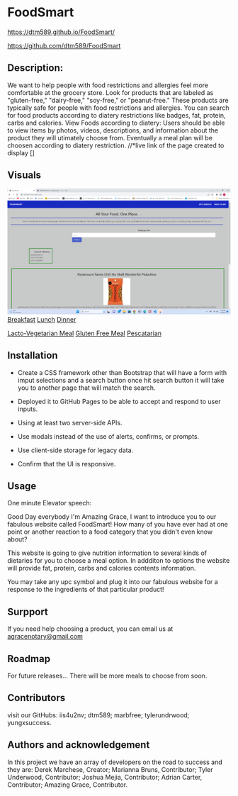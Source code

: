 # FoodSmart

https://dtm589.github.io/FoodSmart/

https://github.com/dtm589/FoodSmart

## Description:

We want to help people with food restrictions and allergies feel more comfortable at the grocery store. 
Look for products that are labeled as "gluten-free," "dairy-free," "soy-free," or "peanut-free." These products are typically safe for people with food restrictions and allergies.
You can search for food products according to diatery restrictions like badges, fat, protein, carbs and calories.
View Foods according to diatery: Users should be able to view items by photos, videos, descriptions, and information about the product they will utimately choose from.
Eventually a meal plan will be choosen according to diatery restriction.
//*live link of the page created to display []


## Visuals

![alt text](./images/Screenshot%20(28).png)
[Breakfast](https://spoonacular.com/recipes/your-basic-low-carb-breakfast-1747693)
[Lunch](https://spoonacular.com/recipes/chicken-spinach-mozzarella-1697831)
[Dinner](https://spoonacular.com/recipes/6-easy-last-minute-seafood-dinner-ideas-1697799)

[Lacto-Vegetarian Meal](https://spoonacular.com/moroccan-chickpea-and-lentil-stew-652417)
[Gluten Free Meal](https://spoonacular.com/fried-brown-rice-643674)
[Pescatarian](https://spoonacular.com/spanish-sardines-pasta-1697577)


## Installation


* Create a CSS framework other than Bootstrap that will have a form with imput selections and a search button once hit search button it will take you to another page that will match the search.

* Deployed it to GitHub Pages to be able to accept and respond to user inputs.

* Using at least two server-side APIs.

* Use modals instead of the use of alerts, confirms, or prompts.

* Use client-side storage for legacy data.

* Confirm that the UI is responsive.


## Usage


One minute Elevator speech:

Good Day everybody I'm Amazing Grace, I want to introduce you to our fabulous website called FoodSmart!
How many of you have ever had at one point or another reaction to a food category that you didn't even know about?

This website is going to give nutrition information to several kinds of dietaries for you to choose a meal option.
In addditon to options the website will provide fat, protein, carbs and calories contents information.

You may take any upc symbol and plug it into our fabulous website for a response to the ingredients of that particular product!


## Surpport

If you need help choosing a product, you can email us at agracenotary@gmail.com

## Roadmap

For future releases...
There will be more meals to choose from soon.


## Contributors

visit our GitHubs: iis4u2nv; dtm589; marbfree; tylerundrwood; yungxsuccess.


## Authors and acknowledgement

In this project we have an array of developers on the road to success and they are: 
Derek Marchese, Creator; Marianna Bruns, Contributor; Tyler Underwood, Contributor;
Joshua Mejia, Contributor; Adrian Carter, Contributor; Amazing Grace, Contributor.
